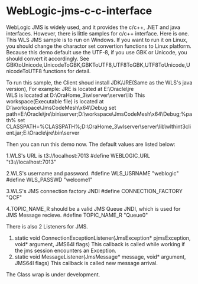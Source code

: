 # WebLogic-jms-c-c-interface
WebLogic JMS is widely used, and it provides the c/c++, .NET and java interfaces. However, there is little samples for c/c++ interface. Here is one.
This WLS JMS sample is to run on Windows. If you want to run it on Linux, you should change the charactor set convertion functions to Linux platform.
Because this demo default use the UTF-8, if you use GBK or Unicode, you should convert it accordingly. See GBKtoUnicode,UnicodeToGBK,GBKToUTF8,UTF8ToGBK,UTF8ToUnicode,UnicodeToUTF8 functions for detail.


To run this sample, the Client shoud install JDK/JRE(Same as the WLS's java version),
For example:
JRE is located at E:\Oracle\jre\
WLS is located at D:\OraHome_3\wlserver\server\lib
This workspace(Executable file) is located at D:\workspace\JmsCodeMesh\x64\Debug
set path=E:\Oracle\jre\bin\server;D:\workspace\JmsCodeMesh\x64\Debug;%path%
set CLASSPATH=%CLASSPATH%;D:\OraHome_3\wlserver\server\lib\wlthint3client.jar;E:\Oracle\jre\bin\server

Then you can run this demo now.
The default values are listed below:

1.WLS's URL is t3://localhost:7013
#define WEBLOGIC_URL "t3://localhost:7013"

2.WLS's username and password.
#define WLS_USRNAME "weblogic"
#define WLS_PASSWD "welcome1"

3.WLS's JMS connection factory JNDI
#define CONNECTION_FACTORY "QCF"

4.TOPIC_NAME_R should be a valid JMS Queue JNDI, which is used for JMS Message recieve.
#define TOPIC_NAME_R "Queue0"

There is also 2 Listeners for JMS.
1. static void ConnectionExceptionListener(JmsException* pjmsException, void* argument, JMS64I flags)
This callback is called while working if the jms session encounters an Exception.
2. static void MessageListener(JmsMessage* message, void* argument, JMS64I flags)
This callback is called new message arrival.

The Class wrap is under development.
